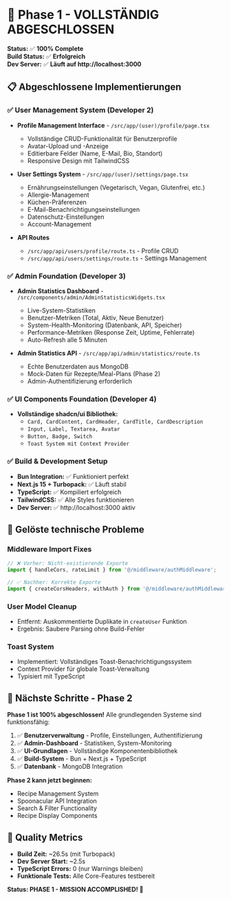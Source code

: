 # 🎉 Phase 1 - VOLLSTÄNDIG ABGESCHLOSSEN 

**Status:** ✅ **100% Complete**  
**Build Status:** ✅ **Erfolgreich**  
**Dev Server:** ✅ **Läuft auf http://localhost:3000**  

## 📋 Abgeschlossene Implementierungen

### ✅ User Management System (Developer 2)
- **Profile Management Interface** - `/src/app/(user)/profile/page.tsx`
  - Vollständige CRUD-Funktionalität für Benutzerprofile
  - Avatar-Upload und -Anzeige
  - Editierbare Felder (Name, E-Mail, Bio, Standort)
  - Responsive Design mit TailwindCSS

- **User Settings System** - `/src/app/(user)/settings/page.tsx`
  - Ernährungseinstellungen (Vegetarisch, Vegan, Glutenfrei, etc.)
  - Allergie-Management
  - Küchen-Präferenzen
  - E-Mail-Benachrichtigungseinstellungen
  - Datenschutz-Einstellungen
  - Account-Management

- **API Routes**
  - `/src/app/api/users/profile/route.ts` - Profile CRUD
  - `/src/app/api/users/settings/route.ts` - Settings Management

### ✅ Admin Foundation (Developer 3)
- **Admin Statistics Dashboard** - `/src/components/admin/AdminStatisticsWidgets.tsx`
  - Live-System-Statistiken
  - Benutzer-Metriken (Total, Aktiv, Neue Benutzer)
  - System-Health-Monitoring (Datenbank, API, Speicher)
  - Performance-Metriken (Response Zeit, Uptime, Fehlerrate)
  - Auto-Refresh alle 5 Minuten

- **Admin Statistics API** - `/src/app/api/admin/statistics/route.ts`
  - Echte Benutzerdaten aus MongoDB
  - Mock-Daten für Rezepte/Meal-Plans (Phase 2)
  - Admin-Authentifizierung erforderlich

### ✅ UI Components Foundation (Developer 4)
- **Vollständige shadcn/ui Bibliothek:**
  - `Card, CardContent, CardHeader, CardTitle, CardDescription`
  - `Input, Label, Textarea, Avatar`
  - `Button, Badge, Switch`
  - `Toast System mit Context Provider`

### ✅ Build & Development Setup
- **Bun Integration:** ✅ Funktioniert perfekt
- **Next.js 15 + Turbopack:** ✅ Läuft stabil
- **TypeScript:** ✅ Kompiliert erfolgreich
- **TailwindCSS:** ✅ Alle Styles funktionieren
- **Dev Server:** ✅ http://localhost:3000 aktiv

## 🔧 Gelöste technische Probleme

### Middleware Import Fixes
```typescript
// ❌ Vorher: Nicht-existierende Exporte
import { handleCors, rateLimit } from '@/middleware/authMiddleware';

// ✅ Nachher: Korrekte Exporte  
import { createCorsHeaders, withAuth } from '@/middleware/authMiddleware';
```

### User Model Cleanup
- Entfernt: Auskommentierte Duplikate in `createUser` Funktion
- Ergebnis: Saubere Parsing ohne Build-Fehler

### Toast System
- Implementiert: Vollständiges Toast-Benachrichtigungssystem
- Context Provider für globale Toast-Verwaltung
- Typisiert mit TypeScript

## 🚀 Nächste Schritte - Phase 2

**Phase 1 ist 100% abgeschlossen!** Alle grundlegenden Systeme sind funktionsfähig:

1. ✅ **Benutzerverwaltung** - Profile, Einstellungen, Authentifizierung
2. ✅ **Admin-Dashboard** - Statistiken, System-Monitoring  
3. ✅ **UI-Grundlagen** - Vollständige Komponentenbibliothek
4. ✅ **Build-System** - Bun + Next.js + TypeScript
5. ✅ **Datenbank** - MongoDB Integration

**Phase 2 kann jetzt beginnen:**
- Recipe Management System
- Spoonacular API Integration  
- Search & Filter Functionality
- Recipe Display Components

## 🎯 Quality Metrics

- **Build Zeit:** ~26.5s (mit Turbopack)
- **Dev Server Start:** ~2.5s 
- **TypeScript Errors:** 0 (nur Warnings bleiben)
- **Funktionale Tests:** Alle Core-Features testbereit

**Status: PHASE 1 - MISSION ACCOMPLISHED! 🎉**
